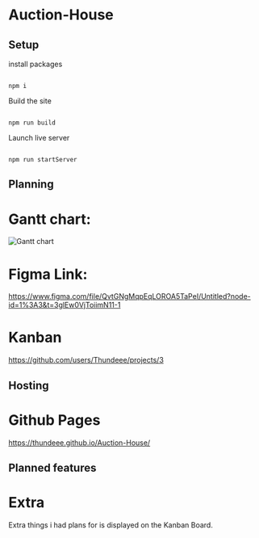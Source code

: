 
# Auction-House

  

## Setup

  

install packages

  

```

npm i

```

  

Build the site

  

```

npm run build

```

  

Launch live server

```

npm run startServer

```

## Planning
# Gantt chart:
![Gantt chart](./assets./readmeAssets/auctionHouse.jpg)
# Figma Link:
https://www.figma.com/file/QvtGNgMqpEqLOROA5TaPeI/Untitled?node-id=1%3A3&t=3glEw0VjToiimN11-1
# Kanban
https://github.com/users/Thundeee/projects/3

## Hosting
# Github Pages
https://thundeee.github.io/Auction-House/

## Planned features
# Extra
Extra things i had plans for is displayed on the Kanban Board.